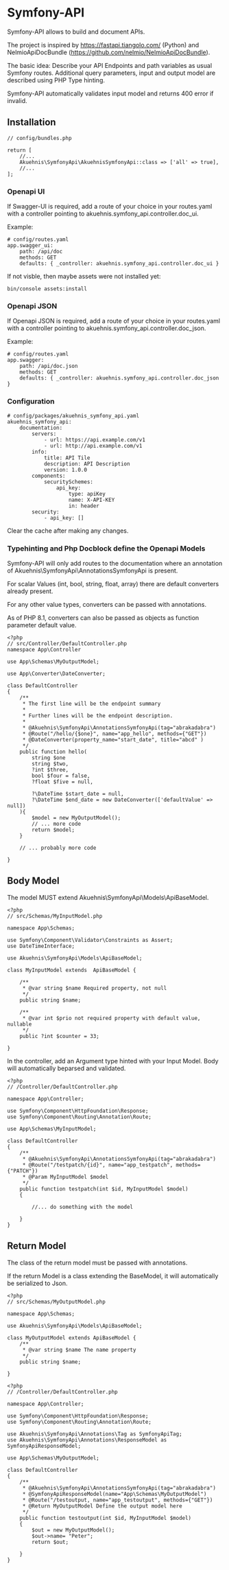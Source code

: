 # Symfony-API

Symfony-API allows to build and document APIs.

The project is inspired by https://fastapi.tiangolo.com/ (Python) and NelmioApiDocBundle (https://github.com/nelmio/NelmioApiDocBundle).

The basic idea: Describe your API Endpoints and path variables as usual Symfony routes. 
Additional query parameters, input and output model are described using PHP Type hinting.

Symfony-API automatically validates input model and returns 400 error if invalid.

## Installation

```
// config/bundles.php

return [
    //...
    Akuehnis\SymfonyApi\AkuehnisSymfonyApi::class => ['all' => true],
    //...
];

```

### Openapi UI

If Swagger-UI is required, add a route of your choice in your routes.yaml 
with a controller pointing to akuehnis.symfony_api.controller.doc_ui.

Example:

```
# config/routes.yaml
app.swagger_ui:
    path: /api/doc
    methods: GET
    defaults: { _controller: akuehnis.symfony_api.controller.doc_ui }

```

If not visble, then maybe assets were not installed yet:

```
bin/console assets:install
```

### Openapi JSON

If Openapi JSON is required, add a route of your choice in your routes.yaml 
with a controller pointing to akuehnis.symfony_api.controller.doc_json. 

Example: 

```
# config/routes.yaml
app.swagger:
    path: /api/doc.json
    methods: GET
    defaults: { _controller: akuehnis.symfony_api.controller.doc_json }
```

### Configuration

```
# config/packages/akuehnis_symfony_api.yaml
akuehnis_symfony_api:
    documentation:
        servers: 
            - url: https://api.example.com/v1
            - url: http://api.example.com/v1
        info:
            title: API Tile
            description: API Description
            version: 1.0.0
        components: 
            securitySchemes:
                api_key:
                    type: apiKey
                    name: X-API-KEY
                    in: header
        security:
            - api_key: [] 
```

Clear the cache after making any changes.

### Typehinting and Php Docblock define the Openapi Models

Symfony-API will only add routes to the documentation where an annotation of
Akuehnis\SymfonyApi\AnnotationsSymfonyApi is present.

For scalar Values (int, bool, string, float, array) there are default converters already present.

For any other value types, converters can be passed with annotations.

As of PHP 8.1, converters can also be passed as objects as  function parameter default value.

```
<?php
// src/Controller/DefaultController.php
namespace App\Controller

use App\Schemas\MyOutputModel;

use App\Converter\DateConverter;

class DefaultController
{
    /**
     * The first line will be the endpoint summary
     * 
     * Further lines will be the endpoint description.
     *
     * @Akuehnis\SymfonyApi\AnnotationsSymfonyApi(tag="abrakadabra")
     * @Route("/hello/{$one}", name="app_hello", methods={"GET"})
     * @DateConverter(property_name="start_date", title="abcd" )
     */
    public function hello(
        string $one
        string $two,
        ?int $three,
        bool $four = false,
        ?float $five = null,

        ?\DateTime $start_date = null,
        ?\DateTime $end_date = new DateConverter(['defaultValue' => null])
    ){
        $model = new MyOutputModel();
        // ... more code
        return $model;
    }

    // ... probably more code

}
```


## Body Model

The model MUST extend Akuehnis\SymfonyApi\Models\ApiBaseModel.

```
<?php
// src/Schemas/MyInputModel.php

namespace App\Schemas;

use Symfony\Component\Validator\Constraints as Assert;
use DateTimeInterface;

use Akuehnis\SymfonyApi\Models\ApiBaseModel; 

class MyInputModel extends  ApiBaseModel {

    /**
     * @var string $name Required property, not null
     */
    public string $name;

    /**
     * @var int $prio not required property with default value, nullable
     */
    public ?int $counter = 33;

}
```

In the controller, add an Argument type hinted with your Input Model. 
Body will automatically beparsed and validated.

```
<?php
// /Controller/DefaultController.php

namespace App\Controller;

use Symfony\Component\HttpFoundation\Response;
use Symfony\Component\Routing\Annotation\Route;

use App\Schemas\MyInputModel;

class DefaultController
{
    /**
     * @Akuehnis\SymfonyApi\AnnotationsSymfonyApi(tag="abrakadabra")
     * @Route("/testpatch/{id}", name="app_testpatch", methods={"PATCH"})
     * @Param MyInputModel $model 
     */
    public function testpatch(int $id, MyInputModel $model)
    {

        //... do something with the model

    }
}

```

## Return Model

The class of the return model must be passed with annotations.  

If the return Model is a class extending the BaseModel, it will automatically be serialized to Json.


```
<?php
// src/Schemas/MyOutputModel.php

namespace App\Schemas;

use Akuehnis\SymfonyApi\Models\ApiBaseModel;

class MyOutputModel extends ApiBaseModel {
    /**
     * @var string $name The name property
     */
    public string $name;

}
```

```
<?php
// /Controller/DefaultController.php

namespace App\Controller;

use Symfony\Component\HttpFoundation\Response;
use Symfony\Component\Routing\Annotation\Route;

use Akuehnis\SymfonyApi\Annotations\Tag as SymfonyApiTag;
use Akuehnis\SymfonyApi\Annotations\ResponseModel as SymfonyApiResponseModel;

use App\Schemas\MyOutputModel;

class DefaultController
{
    /**
     * @Akuehnis\SymfonyApi\AnnotationsSymfonyApi(tag="abrakadabra")
     * @SymfonyApiResponseModel(name="App\Schemas\MyOutputModel")
     * @Route("/testoutput, name="app_testoutput", methods={"GET"})
     * @Return MyOutputModel Define the output model here
     */
    public function testoutput(int $id, MyInputModel $model)
    {
        $out = new MyOutputModel();
        $out->name= "Peter";
        return $out;

    }
}

```

